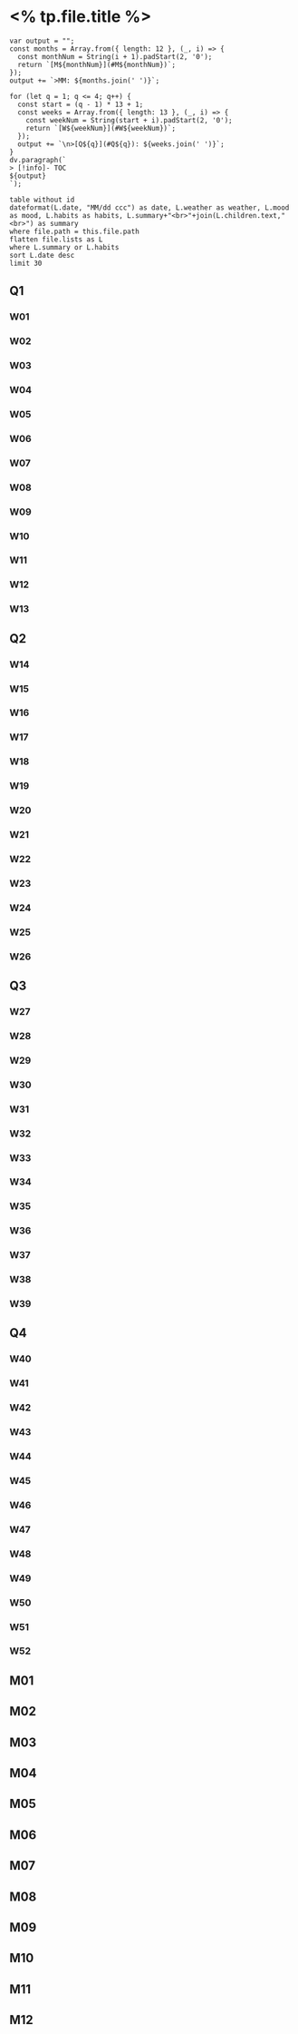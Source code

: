 # <% tp.file.title %>

```dataviewjs
var output = "";
const months = Array.from({ length: 12 }, (_, i) => {
  const monthNum = String(i + 1).padStart(2, '0');
  return `[M${monthNum}](#M${monthNum})`;
});
output += `>MM: ${months.join(' ')}`;

for (let q = 1; q <= 4; q++) {
  const start = (q - 1) * 13 + 1;
  const weeks = Array.from({ length: 13 }, (_, i) => {
    const weekNum = String(start + i).padStart(2, '0');
    return `[W${weekNum}](#W${weekNum})`;
  });
  output += `\n>[Q${q}](#Q${q}): ${weeks.join(' ')}`;
}
dv.paragraph(`
> [!info]- TOC
${output}
`);
```

```dataview
table without id
dateformat(L.date, "MM/dd ccc") as date, L.weather as weather, L.mood as mood, L.habits as habits, L.summary+"<br>"+join(L.children.text,"<br>") as summary
where file.path = this.file.path
flatten file.lists as L
where L.summary or L.habits
sort L.date desc
limit 30
```

## Q1

### W01
### W02
### W03
### W04
### W05
### W06
### W07
### W08
### W09
### W10
### W11
### W12
### W13

## Q2

### W14
### W15
### W16
### W17
### W18
### W19
### W20
### W21
### W22
### W23
### W24
### W25
### W26

## Q3

### W27
### W28
### W29
### W30
### W31
### W32
### W33
### W34
### W35
### W36
### W37
### W38
### W39

## Q4

### W40
### W41
### W42
### W43
### W44
### W45
### W46
### W47
### W48
### W49
### W50
### W51
### W52

## M01
## M02
## M03
## M04
## M05
## M06
## M07
## M08
## M09
## M10
## M11
## M12